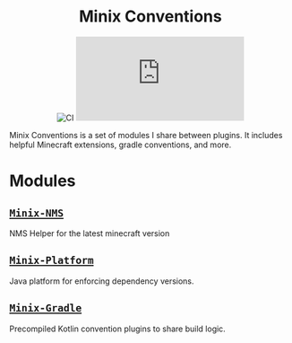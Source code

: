 <div align="center">

# Minix Conventions
![CI](https://github.com/DaRacci/Minix-Conventions/actions/workflows/gradle-ci.yml/badge.svg) 
[![Package](https://badgen.net/maven/v/metadata-url/repo.racci.dev/releases/dev/racci/Minix-Gradle/maven-metadata.xml)](https://repo.racci.dev/#/releases/dev/racci/)
</div>

Minix Conventions is a set of modules I share between plugins. It includes helpful Minecraft extensions, gradle conventions, and more.

# Modules

## [`Minix-NMS`](https://github.com/DaRacci/Minix-Conventions/tree/main/Minix-NMS)
NMS Helper for the latest minecraft version

## [`Minix-Platform`](https://github.com/DaRacci/Minix-Conventions/tree/main/Minix-Platform)
Java platform for enforcing dependency versions.

## [`Minix-Gradle`](https://github.com/DaRacci/Minix-Conventions/tree/main/Minix-Gradle)
Precompiled Kotlin convention plugins to share build logic.
